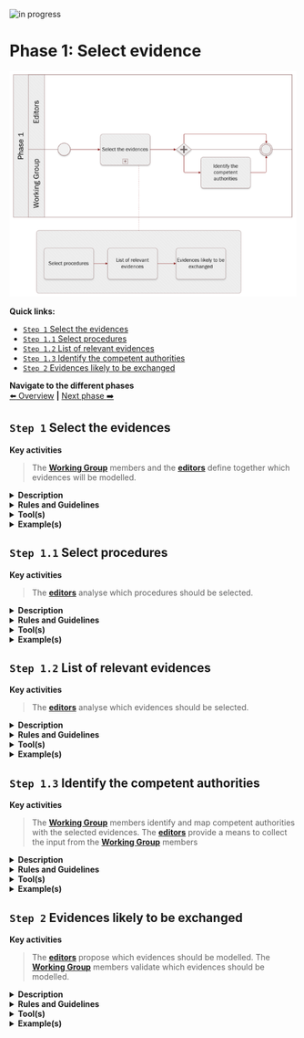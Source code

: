 ![in progress](https://img.shields.io/badge/status-in%20progress-yellow)

# Phase 1: Select evidence
![Process_Phase 1](img/methodology_phase1.PNG)

**Quick links:**
- [`Step 1` Select the evidences]()
- [`Step 1.1` Select procedures]()
- [`Step 1.2` List of relevant evidences]()
- [`Step 1.3` Identify the competent authorities]()
- [`Step 2` Evidences likely to be exchanged]()

**Navigate to the different phases**\
[:arrow_left: Overview](https://github.com/cbahim/SDG-sandbox/tree/master/process_and_method/methodology) **|**
[Next phase :arrow_right:](phase2.md)

## `Step 1` Select the evidences  

**Key activities**
> The [<b>Working Group</b>](../stakeholders#working-group) members  and the [<b>editors</b>](../stakeholders#editors) define together which evidences will be modelled. 

<details>
  <summary><b>Description</b></summary>
  
  The process consist of three sub-steps: 
  
* `Step 1.1` select procedures
* `Step 1.2` list of relevant evidences
* `Step 1.3` identify the comptetent authorities
  
</details>

<details>
  <summary><b>Rules and Guidelines</b></summary>
  
  According to Article 3 of the Regulation, evidence means _“any document or data, including text or sound, visual or audio-visual recording, irrespective of the medium used, required by a competent authority to  prove facts or compliance with procedural requirements referred to in point (b) of Article 2(2) of the regulation”._
  
* In a world of paper-based documents, evidence takes the form of a written document issued by a competent authority including some key information in a more or less structured way
* In a digital world made of databases and structured data exchange, the notion of evidence as a document is becoming obsolete. Digitally advanced Member States are exchanging and consuming pure data instead of documents to justify claims.

The notion of evidence as a document becomes obsolete. This approach is fundamentally changing the way these Member States store information and how they exchange information between public administrations.

Currently, both approaches coexist across Member States and are taken into account when developing data models. 

In the evidence-based approach, it is not always clear for civil servants in a public administration front office why a type of evidence is requested to perform a given procedure – i.e. which criteria the evidence proves that the user fulfils. In this sense, users are required to provide a set of evidences and the procedure is centred on provision of those evidences. In a criteria-based approach, the procedure moves away from evidence as such, and focuses on specific data about the user that proves the user fulfils a set of criteria to be met. In essence, the two approaches seek to answer the same question, but the question is framed differently. 

</details>

<details>
  <summary><b>Tool(s)</b></summary>
  <i>There are no specific tools for this step.</i>
</details>

<details>
  <summary><b>Example(s)</b></summary>

```
  TBD
  ```
</details>

## `Step 1.1` Select procedures 

**Key activities**
> The [<b>editors</b>](../stakeholders#editors) analyse which procedures should be selected. 

<details>
  <summary><b>Description</b></summary>

The listing of available procedures will help to determine the scope of future exchange flows between competent authorities requesting and issuing evidence within the SDG OOP technical system. The Editors have to define whether a procedure exists in all countries for the latter to be considered in the next step.

The non-availability of a procedure in a country may be due to various reason and automatically disqualify the procedure for the next step. 

Additionaly, the complexity of procedure can be assessed. Three categories are identified; 

* A low level of complexity is assigned to procedures, which correspond to one specific procedure conducted in a relatively similar way across Member States
* A medium level of complexity is assigned to procedures, which correspond to two separate procedures, or to one procedure which may involve separate options
* A high level of complexity is assigned to procedures which correspond to more than two procedures, and which typically involve different competent authorities

</details>

<details>
  <summary><b>Rules and Guidelines</b></summary>
  
  * The procedure is available in all Member States; 
  * The management of the procedure is regulated by a competent authority; 
  * The procedure involve the use of at least one evidence. 
  
</details>

<details>
  <summary><b>Tool(s)</b></summary>
  <i>There are no specific tools for this step.</i>
</details>

<details>
  <summary><b>Example(s)</b></summary>
  
  The procedures in scope of the SDG OOP technical system are those listed under Annex II of the SDGR and Directives 2005/36/EC, 2006/123/EC, 2014/24/EU and 2014/25/EU

</details>

## `Step 1.2` List of relevant evidences 

**Key activities**
> The [<b>editors</b>](../stakeholders#editors) analyse which evidences should be selected. 

<details>
  <summary><b>Description</b></summary>

In order to understand what would be the actual types of evidence exchanged as part of the SDG OOP technical system. For each procedure, the list of evidences likley to be exchanged should be identified. The relevance of cross-border evidence should be assessed as follow, i.e. whether the evidence required to complete the procedure is likely to be fetched from abroad. 

* **Low**: there is no or little cross-border exchange of evidence (incl. case where no evidence is requested)
* **Medium**: there is a limited case for the exchange of evidence across-borders (only a few Member States request evidence that could be fetched across borders)
* **High**: there is a clear case for the exchange of evidence across-borders
 
</details>

<details>
  <summary><b>Rules and Guidelines</b></summary>
</details>

<details>
  <summary><b>Tool(s)</b></summary>
  <i>There are no specific tools for this step.</i>
</details>

<details>
  <summary><b>Example(s)</b></summary>

```
  TBD
  ```
</details>

## `Step 1.3` Identify the competent authorities 

**Key activities**
> The [<b>Working Group</b>](../stakeholders#working-group) members identify and map competent authorities with the selected evidences.
> The [<b>editors</b>](../stakeholders#editors) provide a means to collect the input from the [<b>Working Group</b>](../stakeholders#working-group) members

<details>
  <summary><b>Description</b></summary>

In order to further refine the scope of evidence that will be exchanged under the SDG OOP technical system, and by extension will be modelled, it remains to be seen which types of evidence are lawfully issued by a competent authority.

The competent authorities are most often public bodies at the national, regional and local levels – such as Ministries, National Social Security and Pensions systems, Regulatory Authorities, Local authorities and others. In some rare cases, the competent authority may be a private body or institution acting with a mandate from public authorities. For the latter, it is important to assess whether certain identified bodies can indeed be considered a competent authority (e.g. private universities, private health insurance companies).

Needless to say that an evidence not lawfully issued by a competent authority (e.g. evidence produced by the private sector/individuals such as invoice, leasing contract, sworn declaration) will be automatically considered out of scope. 
</details>

<details>
  <summary><b>Rules and Guidelines</b></summary>
</details>

<details>
  <summary><b>Tool(s)</b></summary>
  <i>There are no specific tools for this step.</i>
</details>

<details>
  <summary><b>Example(s)</b></summary>

```
  TBD
  ```
</details>

## `Step 2` Evidences likely to be exchanged

**Key activities**
> The [<b>editors</b>](../stakeholders#editors) propose which evidences should be modelled. 
> The [<b>Working Group</b>](../stakeholders#working-group) members validate which evidences should be modelled. 

<details>
  <summary><b>Description</b></summary>
  
In line with the article 14 of the SDG regulation, only the types of evidence that meet the following conditions will be exchanged under the SDG OOP technical system:

1. The procedure requires evidence beyond identification;
2. There are cases in which the evidence can be located abroad;
3. The evidence is lawfully issued by a competent authority (under SDGR); and 
4. The evidence is available in an electronic format that allows for automated exchange.

First, when a procedure does not request any type of evidence other than identification, the procedure is not in scope of the technical system. Second, some types of evidence requested – other than identification – cannot originate from abroad due to their nature (e.g.  proof of compliance of facilities with local sanitary or security legislation). Third, the evidence needs to be lawfully issued by a competent authority. Finally, following Article 14(2) of the Regulation, only evidence lawfully issued “in an electronic format that allows automated exchange” needs to be made available by Member States. Therefore, a type of evidence not issued in such a format by a given Member State will not be in scope of the technical system. 
</details>

<details>
  <summary><b>Rules and Guidelines</b></summary>
  
  
</details>

<details>
  <summary><b>Tool(s)</b></summary>
  <i>There are no specific tools for this step.</i>
</details>

<details>
  <summary><b>Example(s)</b></summary>

```
  TBD
  ```
</details>
